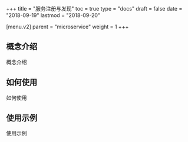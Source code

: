 +++
title = "服务注册与发现"
toc = true
type = "docs"
draft = false
date = "2018-09-19"
lastmod = "2018-09-20"

[menu.v2]
  parent = "microservice"
  weight = 1
+++

## 概念介绍

概念介绍

## 如何使用

如何使用

## 使用示例

使用示例
